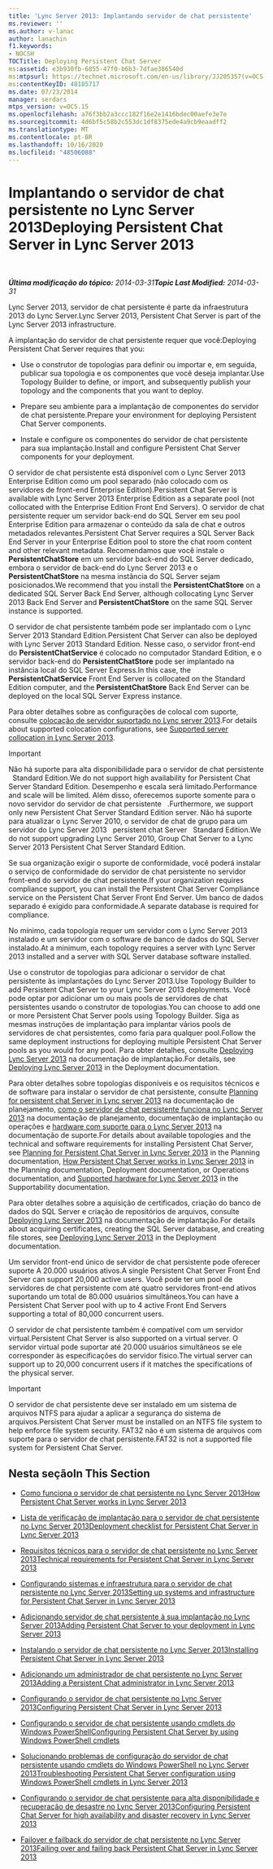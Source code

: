 ```yaml
---
title: 'Lync Server 2013: Implantando servidor de chat persistente'
ms.reviewer: ''
ms.author: v-lanac
author: lanachin
f1.keywords:
- NOCSH
TOCTitle: Deploying Persistent Chat Server
ms:assetid: e3b930fb-6855-47f0-b6b3-7dfae386540d
ms:mtpsurl: https://technet.microsoft.com/en-us/library/JJ205357(v=OCS.15)
ms:contentKeyID: 48185717
ms.date: 07/23/2014
manager: serdars
mtps_version: v=OCS.15
ms.openlocfilehash: a76f3bb2a3ccc182f16e2e1416bdec00aefe3e7e
ms.sourcegitcommit: 4d6bf5c58b2c553dc1df8375ede4a9cb9eaadff2
ms.translationtype: MT
ms.contentlocale: pt-BR
ms.lasthandoff: 10/16/2020
ms.locfileid: "48506088"
---
```

# <a name="deploying-persistent-chat-server-in-lync-server-2013"></a><span data-ttu-id="ec900-102">Implantando o servidor de chat persistente no Lync Server 2013</span><span class="sxs-lookup"><span data-stu-id="ec900-102">Deploying Persistent Chat Server in Lync Server 2013</span></span>

<div data-xmlns="http://www.w3.org/1999/xhtml">

<div class="topic" data-xmlns="http://www.w3.org/1999/xhtml" data-msxsl="urn:schemas-microsoft-com:xslt" data-cs="https://msdn.microsoft.com/">

<div data-asp="https://msdn2.microsoft.com/asp">



</div>

<div id="mainSection">

<div id="mainBody">

<span> </span>

<span data-ttu-id="ec900-103">_**Última modificação do tópico:** 2014-03-31_</span><span class="sxs-lookup"><span data-stu-id="ec900-103">_**Topic Last Modified:** 2014-03-31_</span></span>

<span data-ttu-id="ec900-104">Lync Server 2013, servidor de chat persistente é parte da infraestrutura 2013 do Lync Server.</span><span class="sxs-lookup"><span data-stu-id="ec900-104">Lync Server 2013, Persistent Chat Server is part of the Lync Server 2013 infrastructure.</span></span>

<span data-ttu-id="ec900-105">A implantação do servidor de chat persistente requer que você:</span><span class="sxs-lookup"><span data-stu-id="ec900-105">Deploying Persistent Chat Server requires that you:</span></span>

  - <span data-ttu-id="ec900-106">Use o construtor de topologias para definir ou importar e, em seguida, publicar sua topologia e os componentes que você deseja implantar.</span><span class="sxs-lookup"><span data-stu-id="ec900-106">Use Topology Builder to define, or import, and subsequently publish your topology and the components that you want to deploy.</span></span>

  - <span data-ttu-id="ec900-107">Prepare seu ambiente para a implantação de componentes do servidor de chat persistente.</span><span class="sxs-lookup"><span data-stu-id="ec900-107">Prepare your environment for deploying Persistent Chat Server components.</span></span>

  - <span data-ttu-id="ec900-108">Instale e configure os componentes do servidor de chat persistente para sua implantação.</span><span class="sxs-lookup"><span data-stu-id="ec900-108">Install and configure Persistent Chat Server components for your deployment.</span></span>

<span data-ttu-id="ec900-109">O servidor de chat persistente está disponível com o Lync Server 2013 Enterprise Edition como um pool separado (não colocado com os servidores de front-end Enterprise Edition).</span><span class="sxs-lookup"><span data-stu-id="ec900-109">Persistent Chat Server is available with Lync Server 2013 Enterprise Edition as a separate pool (not collocated with the Enterprise Edition Front End Servers).</span></span> <span data-ttu-id="ec900-110">O servidor de chat persistente requer um servidor back-end do SQL Server em seu pool Enterprise Edition para armazenar o conteúdo da sala de chat e outros metadados relevantes.</span><span class="sxs-lookup"><span data-stu-id="ec900-110">Persistent Chat Server requires a SQL Server Back End Server in your Enterprise Edition pool to store the chat room content and other relevant metadata.</span></span> <span data-ttu-id="ec900-111">Recomendamos que você instale o **PersistentChatStore** em um servidor back-end do SQL Server dedicado, embora o servidor de back-end do Lync Server 2013 e o **PersistentChatStore** na mesma instância do SQL Server sejam posicionados.</span><span class="sxs-lookup"><span data-stu-id="ec900-111">We recommend that you install the **PersistentChatStore** on a dedicated SQL Server Back End Server, although collocating Lync Server 2013 Back End Server and **PersistentChatStore** on the same SQL Server instance is supported.</span></span>

<span data-ttu-id="ec900-112">O servidor de chat persistente também pode ser implantado com o Lync Server 2013 Standard Edition.</span><span class="sxs-lookup"><span data-stu-id="ec900-112">Persistent Chat Server can also be deployed with Lync Server 2013 Standard Edition.</span></span> <span data-ttu-id="ec900-113">Nesse caso, o servidor front-end do **PersistentChatService** é colocado no computador Standard Edition, e o servidor back-end do **PersistentChatStore** pode ser implantado na instância local do SQL Server Express.</span><span class="sxs-lookup"><span data-stu-id="ec900-113">In this case, the **PersistentChatService** Front End Server is collocated on the Standard Edition computer, and the **PersistentChatStore** Back End Server can be deployed on the local SQL Server Express instance.</span></span>

<span data-ttu-id="ec900-114">Para obter detalhes sobre as configurações de colocal com suporte, consulte [colocação de servidor suportado no Lync server 2013](lync-server-2013-supported-server-collocation.md).</span><span class="sxs-lookup"><span data-stu-id="ec900-114">For details about supported colocation configurations, see [Supported server collocation in Lync Server 2013](lync-server-2013-supported-server-collocation.md).</span></span>

<div>


> [!IMPORTANT]  
> <span data-ttu-id="ec900-115">Não há suporte para alta disponibilidade para o servidor de chat persistente &nbsp; Standard Edition.</span><span class="sxs-lookup"><span data-stu-id="ec900-115">We do not support high availability for Persistent Chat Server&nbsp;Standard Edition.</span></span> <span data-ttu-id="ec900-116">Desempenho e escala será limitado.</span><span class="sxs-lookup"><span data-stu-id="ec900-116">Performance and scale will be limited.</span></span> <span data-ttu-id="ec900-117">Além disso, oferecemos suporte somente para o novo servidor do servidor de chat persistente &nbsp; .</span><span class="sxs-lookup"><span data-stu-id="ec900-117">Furthermore, we support only new Persistent Chat Server&nbsp;Standard Edition server.</span></span> <span data-ttu-id="ec900-118">Não há suporte para atualizar o Lync Server 2010, o servidor de chat de grupo para um servidor do Lync Server 2013 &nbsp; persistent chat Server &nbsp; Standard Edition.</span><span class="sxs-lookup"><span data-stu-id="ec900-118">We do not support upgrading Lync Server 2010, Group Chat Server to a Lync Server 2013&nbsp;Persistent Chat Server&nbsp;Standard Edition.</span></span>



</div>

<span data-ttu-id="ec900-119">Se sua organização exigir o suporte de conformidade, você poderá instalar o serviço de conformidade do servidor de chat persistente no servidor front-end do servidor de chat persistente.</span><span class="sxs-lookup"><span data-stu-id="ec900-119">If your organization requires compliance support, you can install the Persistent Chat Server Compliance service on the Persistent Chat Server Front End Server.</span></span> <span data-ttu-id="ec900-120">Um banco de dados separado é exigido para conformidade.</span><span class="sxs-lookup"><span data-stu-id="ec900-120">A separate database is required for compliance.</span></span>

<span data-ttu-id="ec900-121">No mínimo, cada topologia requer um servidor com o Lync Server 2013 instalado e um servidor com o software de banco de dados do SQL Server instalado.</span><span class="sxs-lookup"><span data-stu-id="ec900-121">At a minimum, each topology requires a server with Lync Server 2013 installed and a server with SQL Server database software installed.</span></span>

<span data-ttu-id="ec900-122">Use o construtor de topologias para adicionar o servidor de chat persistente às implantações do Lync Server 2013.</span><span class="sxs-lookup"><span data-stu-id="ec900-122">Use Topology Builder to add Persistent Chat Server to your Lync Server 2013 deployments.</span></span> <span data-ttu-id="ec900-123">Você pode optar por adicionar um ou mais pools de servidores de chat persistentes usando o construtor de topologias.</span><span class="sxs-lookup"><span data-stu-id="ec900-123">You can choose to add one or more Persistent Chat Server pools using Topology Builder.</span></span> <span data-ttu-id="ec900-124">Siga as mesmas instruções de implantação para implantar vários pools de servidores de chat persistentes, como faria para qualquer pool.</span><span class="sxs-lookup"><span data-stu-id="ec900-124">Follow the same deployment instructions for deploying multiple Persistent Chat Server pools as you would for any pool.</span></span> <span data-ttu-id="ec900-125">Para obter detalhes, consulte [Deploying Lync Server 2013](lync-server-2013-deploying-lync-server.md) na documentação de implantação.</span><span class="sxs-lookup"><span data-stu-id="ec900-125">For details, see [Deploying Lync Server 2013](lync-server-2013-deploying-lync-server.md) in the Deployment documentation.</span></span>

<span data-ttu-id="ec900-126">Para obter detalhes sobre topologias disponíveis e os requisitos técnicos e de software para instalar o servidor de chat persistente, consulte [Planning for persistent chat Server in Lync server 2013](lync-server-2013-planning-for-persistent-chat-server.md) na documentação de planejamento, [como o servidor de chat persistente funciona no Lync Server 2013](lync-server-2013-how-persistent-chat-server-works.md) na documentação de planejamento, documentação de implantação ou operações e [hardware com suporte para o Lync Server 2013](lync-server-2013-supported-hardware.md) na documentação de suporte.</span><span class="sxs-lookup"><span data-stu-id="ec900-126">For details about available topologies and the technical and software requirements for installing Persistent Chat Server, see [Planning for Persistent Chat Server in Lync Server 2013](lync-server-2013-planning-for-persistent-chat-server.md) in the Planning documentation, [How Persistent Chat Server works in Lync Server 2013](lync-server-2013-how-persistent-chat-server-works.md) in the Planning documentation, Deployment documentation, or Operations documentation, and [Supported hardware for Lync Server 2013](lync-server-2013-supported-hardware.md) in the Supportability documentation.</span></span>

<span data-ttu-id="ec900-127">Para obter detalhes sobre a aquisição de certificados, criação do banco de dados do SQL Server e criação de repositórios de arquivos, consulte [Deploying Lync Server 2013](lync-server-2013-deploying-lync-server.md) na documentação de implantação.</span><span class="sxs-lookup"><span data-stu-id="ec900-127">For details about acquiring certificates, creating the SQL Server database, and creating file stores, see [Deploying Lync Server 2013](lync-server-2013-deploying-lync-server.md) in the Deployment documentation.</span></span>

<span data-ttu-id="ec900-128">Um servidor front-end único de servidor de chat persistente pode oferecer suporte A 20.000 usuários ativos.</span><span class="sxs-lookup"><span data-stu-id="ec900-128">A single Persistent Chat Server Front End Server can support 20,000 active users.</span></span> <span data-ttu-id="ec900-129">Você pode ter um pool de servidores de chat persistente com até quatro servidores front-end ativos suportando um total de 80.000 usuários simultâneos.</span><span class="sxs-lookup"><span data-stu-id="ec900-129">You can have a Persistent Chat Server pool with up to 4 active Front End Servers supporting a total of 80,000 concurrent users.</span></span>

<span data-ttu-id="ec900-130">O servidor de chat persistente também é compatível com um servidor virtual.</span><span class="sxs-lookup"><span data-stu-id="ec900-130">Persistent Chat Server is also supported on a virtual server.</span></span> <span data-ttu-id="ec900-131">O servidor virtual pode suportar até 20.000 usuários simultâneos se ele corresponder às especificações do servidor físico.</span><span class="sxs-lookup"><span data-stu-id="ec900-131">The virtual server can support up to 20,000 concurrent users if it matches the specifications of the physical server.</span></span>

<div>


> [!IMPORTANT]  
> <span data-ttu-id="ec900-132">O servidor de chat persistente deve ser instalado em um sistema de arquivos NTFS para ajudar a aplicar a segurança do sistema de arquivos.</span><span class="sxs-lookup"><span data-stu-id="ec900-132">Persistent Chat Server must be installed on an NTFS file system to help enforce file system security.</span></span> <span data-ttu-id="ec900-133">FAT32 não é um sistema de arquivos com suporte para o servidor de chat persistente.</span><span class="sxs-lookup"><span data-stu-id="ec900-133">FAT32 is not a supported file system for Persistent Chat Server.</span></span>



</div>

<div>

## <a name="in-this-section"></a><span data-ttu-id="ec900-134">Nesta seção</span><span class="sxs-lookup"><span data-stu-id="ec900-134">In This Section</span></span>

  - [<span data-ttu-id="ec900-135">Como funciona o servidor de chat persistente no Lync Server 2013</span><span class="sxs-lookup"><span data-stu-id="ec900-135">How Persistent Chat Server works in Lync Server 2013</span></span>](lync-server-2013-how-persistent-chat-server-works.md)

  - [<span data-ttu-id="ec900-136">Lista de verificação de implantação para o servidor de chat persistente no Lync Server 2013</span><span class="sxs-lookup"><span data-stu-id="ec900-136">Deployment checklist for Persistent Chat Server in Lync Server 2013</span></span>](lync-server-2013-deployment-checklist-for-persistent-chat-server.md)

  - [<span data-ttu-id="ec900-137">Requisitos técnicos para o servidor de chat persistente no Lync Server 2013</span><span class="sxs-lookup"><span data-stu-id="ec900-137">Technical requirements for Persistent Chat Server in Lync Server 2013</span></span>](lync-server-2013-technical-requirements-for-persistent-chat-server.md)

  - [<span data-ttu-id="ec900-138">Configurando sistemas e infraestrutura para o servidor de chat persistente no Lync Server 2013</span><span class="sxs-lookup"><span data-stu-id="ec900-138">Setting up systems and infrastructure for Persistent Chat Server in Lync Server 2013</span></span>](lync-server-2013-setting-up-systems-and-infrastructure-for-persistent-chat-server.md)

  - [<span data-ttu-id="ec900-139">Adicionando servidor de chat persistente à sua implantação no Lync Server 2013</span><span class="sxs-lookup"><span data-stu-id="ec900-139">Adding Persistent Chat Server to your deployment in Lync Server 2013</span></span>](lync-server-2013-adding-persistent-chat-server-to-your-deployment.md)

  - [<span data-ttu-id="ec900-140">Instalando o servidor de chat persistente no Lync Server 2013</span><span class="sxs-lookup"><span data-stu-id="ec900-140">Installing Persistent Chat Server in Lync Server 2013</span></span>](lync-server-2013-installing-persistent-chat-server.md)

  - [<span data-ttu-id="ec900-141">Adicionando um administrador de chat persistente no Lync Server 2013</span><span class="sxs-lookup"><span data-stu-id="ec900-141">Adding a Persistent Chat administrator in Lync Server 2013</span></span>](lync-server-2013-adding-a-persistent-chat-administrator.md)

  - [<span data-ttu-id="ec900-142">Configurando o servidor de chat persistente no Lync Server 2013</span><span class="sxs-lookup"><span data-stu-id="ec900-142">Configuring Persistent Chat Server in Lync Server 2013</span></span>](lync-server-2013-configuring-persistent-chat-server.md)

  - [<span data-ttu-id="ec900-143">Configurando o servidor de chat persistente usando cmdlets do Windows PowerShell</span><span class="sxs-lookup"><span data-stu-id="ec900-143">Configuring Persistent Chat Server by using Windows PowerShell cmdlets</span></span>](configuring-persistent-chat-server-by-using-windows-powershell-cmdlets.md)

  - [<span data-ttu-id="ec900-144">Solucionando problemas de configuração do servidor de chat persistente usando cmdlets do Windows PowerShell no Lync Server 2013</span><span class="sxs-lookup"><span data-stu-id="ec900-144">Troubleshooting Persistent Chat Server configuration using Windows PowerShell cmdlets in Lync Server 2013</span></span>](lync-server-2013-troubleshooting-persistent-chat-server-configuration-using-windows-powershell-cmdlets.md)

  - [<span data-ttu-id="ec900-145">Configurando o servidor de chat persistente para alta disponibilidade e recuperação de desastre no Lync Server 2013</span><span class="sxs-lookup"><span data-stu-id="ec900-145">Configuring Persistent Chat Server for high availability and disaster recovery in Lync Server 2013</span></span>](lync-server-2013-configuring-persistent-chat-server-for-high-availability-and-disaster-recovery.md)

  - [<span data-ttu-id="ec900-146">Failover e failback do servidor de chat persistente no Lync Server 2013</span><span class="sxs-lookup"><span data-stu-id="ec900-146">Failing over and failing back Persistent Chat Server in Lync Server 2013</span></span>](lync-server-2013-failing-over-and-failing-back-persistent-chat-server.md)

</div>

</div>

<span> </span>

</div>

</div>

</div>

